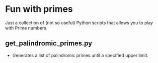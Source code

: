 # Fun with primes #

Just a collection of (not so useful) Python scripts that allows you to play with Prime numbers.


## get_palindromic_primes.py ##

 - Generates a list of palindromic primes until a specified upper limit.
